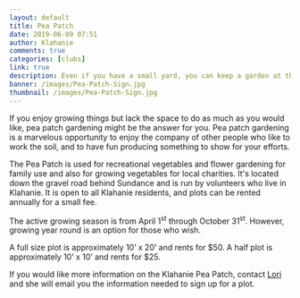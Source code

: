 ```yaml
---
layout: default
title: Pea Patch
date: 2019-06-09 07:51
author: Klahanie
comments: true
categories: [clubs]
link: true
description: Even if you have a small yard, you can keep a garden at the Klahanie Pea Patch. 
banner: /images/Pea-Patch-Sign.jpg
thumbnail: /images/Pea-Patch-Sign.jpg
---
```

If you enjoy growing things but lack the space to do as much as you would like, pea patch gardening might be the answer for you. Pea patch gardening is a marvelous opportunity to enjoy the company of other people who like to work the soil, and to have fun producing something to show for your efforts.

The Pea Patch is used for recreational vegetables and flower gardening for family use and also for growing vegetables for local charities. It's located down the gravel road behind Sundance and is run by volunteers who live in Klahanie. It is open to all Klahanie residents, and plots can be rented annually for a small fee.

The active growing season is from April 1<sup>st</sup> through October 31<sup>st</sup>. However, growing year round is an option for those who wish.

A full size plot is approximately 10’ x 20’ and rents for $50. A half plot is approximately 10’ x 10’ and rents for $25.

If you would like more information on the Klahanie Pea Patch, contact [Lori](mailto:goerlitz@comcast.net) and she will email you the information needed to sign up for a plot.
